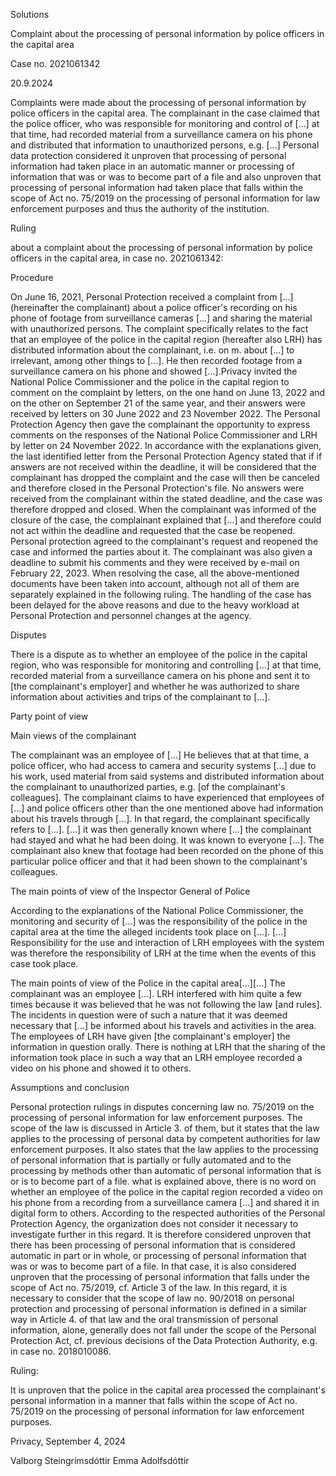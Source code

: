 Solutions

Complaint about the processing of personal information by police officers in the capital area

Case no. 2021061342

20.9.2024

Complaints were made about the processing of personal information by police officers in the capital area. The complainant in the case claimed that the police officer, who was responsible for monitoring and control of \[...\] at that time, had recorded material from a surveillance camera on his phone and distributed that information to unauthorized persons, e.g. \[...\] Personal data protection considered it unproven that processing of personal information had taken place in an automatic manner or processing of information that was or was to become part of a file and also unproven that processing of personal information had taken place that falls within the scope of Act no. 75/2019 on the processing of personal information for law enforcement purposes and thus the authority of the institution. 

Ruling

about a complaint about the processing of personal information by police officers in the capital area, in case no. 2021061342:

Procedure

On June 16, 2021, Personal Protection received a complaint from \[...\] (hereinafter the complainant) about a police officer's recording on his phone of footage from surveillance cameras \[...\] and sharing the material with unauthorized persons. The complaint specifically relates to the fact that an employee of the police in the capital region (hereafter also LRH) has distributed information about the complainant, i.e. on m. about \[...\] to irrelevant, among other things to \[...\]. He then recorded footage from a surveillance camera on his phone and showed \[...\].Privacy invited the National Police Commissioner and the police in the capital region to comment on the complaint by letters, on the one hand on June 13, 2022 and on the other on September 21 of the same year, and their answers were received by letters on 30 June 2022 and 23 November 2022. The Personal Protection Agency then gave the complainant the opportunity to express comments on the responses of the National Police Commissioner and LRH by letter on 24 November 2022. In accordance with the explanations given, the last identified letter from the Personal Protection Agency stated that if if answers are not received within the deadline, it will be considered that the complainant has dropped the complaint and the case will then be canceled and therefore closed in the Personal Protection's file. No answers were received from the complainant within the stated deadline, and the case was therefore dropped and closed. When the complainant was informed of the closure of the case, the complainant explained that \[...\] and therefore could not act within the deadline and requested that the case be reopened. Personal protection agreed to the complainant's request and reopened the case and informed the parties about it. The complainant was also given a deadline to submit his comments and they were received by e-mail on February 22, 2023. When resolving the case, all the above-mentioned documents have been taken into account, although not all of them are separately explained in the following ruling. The handling of the case has been delayed for the above reasons and due to the heavy workload at Personal Protection and personnel changes at the agency.

Disputes

There is a dispute as to whether an employee of the police in the capital region, who was responsible for monitoring and controlling \[...\] at that time, recorded material from a surveillance camera on his phone and sent it to \[the complainant's employer\] and whether he was authorized to share information about activities and trips of the complainant to \[...\].

Party point of view

Main views of the complainant

The complainant was an employee of \[...\] He believes that at that time, a police officer, who had access to camera and security systems \[...\] due to his work, used material from said systems and distributed information about the complainant to unauthorized parties, e.g. \[of the complainant's colleagues\]. The complainant claims to have experienced that employees of \[...\] and police officers other than the one mentioned above had information about his travels through \[...\]. In that regard, the complainant specifically refers to \[...\]. \[...\] it was then generally known where \[...\] the complainant had stayed and what he had been doing. It was known to everyone \[...\]. The complainant also knew that footage had been recorded on the phone of this particular police officer and that it had been shown to the complainant's colleagues.

The main points of view of the Inspector General of Police

According to the explanations of the National Police Commissioner, the monitoring and security of \[...\] was the responsibility of the police in the capital area at the time the alleged incidents took place on \[...\]. \[...\] Responsibility for the use and interaction of LRH employees with the system was therefore the responsibility of LRH at the time when the events of this case took place.

The main points of view of the Police in the capital area\[...\]\[...\] The complainant was an employee \[...\]. LRH interfered with him quite a few times because it was believed that he was not following the law \[and rules\]. The incidents in question were of such a nature that it was deemed necessary that \[...\] be informed about his travels and activities in the area. The employees of LRH have given \[the complainant's employer\] the information in question orally. There is nothing at LRH that the sharing of the information took place in such a way that an LRH employee recorded a video on his phone and showed it to others.

Assumptions and conclusion

Personal protection rulings in disputes concerning law no. 75/2019 on the processing of personal information for law enforcement purposes. The scope of the law is discussed in Article 3. of them, but it states that the law applies to the processing of personal data by competent authorities for law enforcement purposes. It also states that the law applies to the processing of personal information that is partially or fully automated and to the processing by methods other than automatic of personal information that is or is to become part of a file. what is explained above, there is no word on whether an employee of the police in the capital region recorded a video on his phone from a recording from a surveillance camera \[...\] and shared it in digital form to others. According to the respected authorities of the Personal Protection Agency, the organization does not consider it necessary to investigate further in this regard. It is therefore considered unproven that there has been processing of personal information that is considered automatic in part or in whole, or processing of personal information that was or was to become part of a file. In that case, it is also considered unproven that the processing of personal information that falls under the scope of Act no. 75/2019, cf. Article 3 of the law. In this regard, it is necessary to consider that the scope of law no. 90/2018 on personal protection and processing of personal information is defined in a similar way in Article 4. of that law and the oral transmission of personal information, alone, generally does not fall under the scope of the Personal Protection Act, cf. previous decisions of the Data Protection Authority, e.g. in case no. 2018010086.

Ruling:

It is unproven that the police in the capital area processed the complainant's personal information in a manner that falls within the scope of Act no. 75/2019 on the processing of personal information for law enforcement purposes.

Privacy, September 4, 2024

Valborg Steingrímsdóttir Emma Adolfsdóttir

